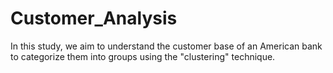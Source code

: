 # Customer_Analysis
In this study, we aim to understand the customer base of an American bank to categorize them into groups using the "clustering" technique.
